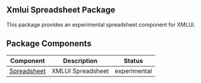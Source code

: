 ## Xmlui Spreadsheet Package

This package provides an experimental spreadsheet component for XMLUI.

## Package Components

| Component | Description | Status |
| :---: | --- | :---: |
| [Spreadsheet](./xmlui-spreadsheet/Spreadsheet) | XMLUI Spreadsheet | experimental |
